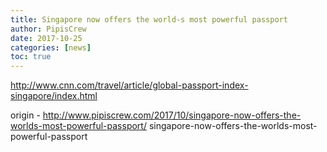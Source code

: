 ```yaml
---
title: Singapore now offers the world-s most powerful passport
author: PipisCrew
date: 2017-10-25
categories: [news]
toc: true
---
```


http://www.cnn.com/travel/article/global-passport-index-singapore/index.html

origin - http://www.pipiscrew.com/2017/10/singapore-now-offers-the-worlds-most-powerful-passport/ singapore-now-offers-the-worlds-most-powerful-passport